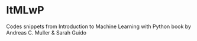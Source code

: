# ItMLwP
Codes snippets from Introduction to Machine Learning with Python book by Andreas C. Muller &amp; Sarah Guido
